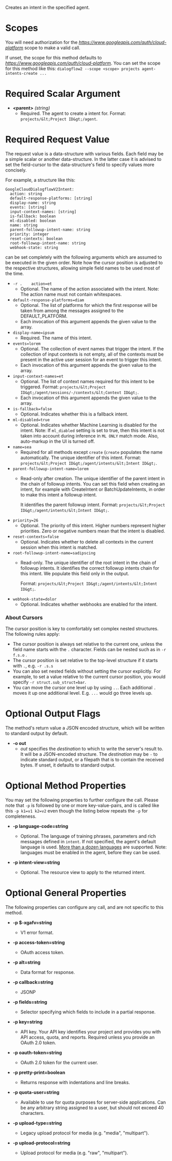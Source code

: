 Creates an intent in the specified agent.
# Scopes

You will need authorization for the *https://www.googleapis.com/auth/cloud-platform* scope to make a valid call.

If unset, the scope for this method defaults to *https://www.googleapis.com/auth/cloud-platform*.
You can set the scope for this method like this: `dialogflow2 --scope <scope> projects agent-intents-create ...`
# Required Scalar Argument
* **&lt;parent&gt;** *(string)*
    - Required. The agent to create a intent for.
        Format: `projects/&lt;Project ID&gt;/agent`.
# Required Request Value

The request value is a data-structure with various fields. Each field may be a simple scalar or another data-structure.
In the latter case it is advised to set the field-cursor to the data-structure's field to specify values more concisely.

For example, a structure like this:
```
GoogleCloudDialogflowV2Intent:
  action: string
  default-response-platforms: [string]
  display-name: string
  events: [string]
  input-context-names: [string]
  is-fallback: boolean
  ml-disabled: boolean
  name: string
  parent-followup-intent-name: string
  priority: integer
  reset-contexts: boolean
  root-followup-intent-name: string
  webhook-state: string

```

can be set completely with the following arguments which are assumed to be executed in the given order. Note how the cursor position is adjusted to the respective structures, allowing simple field names to be used most of the time.

* `-r .    action=et`
    - Optional. The name of the action associated with the intent.
        Note: The action name must not contain whitespaces.
* `default-response-platforms=diam`
    - Optional. The list of platforms for which the first response will be
        taken from among the messages assigned to the DEFAULT_PLATFORM.
    - Each invocation of this argument appends the given value to the array.
* `display-name=ipsum`
    - Required. The name of this intent.
* `events=lorem`
    - Optional. The collection of event names that trigger the intent.
        If the collection of input contexts is not empty, all of the contexts must
        be present in the active user session for an event to trigger this intent.
    - Each invocation of this argument appends the given value to the array.
* `input-context-names=et`
    - Optional. The list of context names required for this intent to be
        triggered.
        Format: `projects/&lt;Project ID&gt;/agent/sessions/-/contexts/&lt;Context ID&gt;`.
    - Each invocation of this argument appends the given value to the array.
* `is-fallback=false`
    - Optional. Indicates whether this is a fallback intent.
* `ml-disabled=true`
    - Optional. Indicates whether Machine Learning is disabled for the intent.
        Note: If `ml_diabled` setting is set to true, then this intent is not
        taken into account during inference in `ML ONLY` match mode. Also,
        auto-markup in the UI is turned off.
* `name=sea`
    - Required for all methods except `create` (`create` populates the name
        automatically.
        The unique identifier of this intent.
        Format: `projects/&lt;Project ID&gt;/agent/intents/&lt;Intent ID&gt;`.
* `parent-followup-intent-name=lorem`
    - Read-only after creation. The unique identifier of the parent intent in the
        chain of followup intents. You can set this field when creating an intent,
        for example with CreateIntent or BatchUpdateIntents, in order to
        make this intent a followup intent.
        
        It identifies the parent followup intent.
        Format: `projects/&lt;Project ID&gt;/agent/intents/&lt;Intent ID&gt;`.
* `priority=26`
    - Optional. The priority of this intent. Higher numbers represent higher
        priorities. Zero or negative numbers mean that the intent is disabled.
* `reset-contexts=false`
    - Optional. Indicates whether to delete all contexts in the current
        session when this intent is matched.
* `root-followup-intent-name=sadipscing`
    - Read-only. The unique identifier of the root intent in the chain of
        followup intents. It identifies the correct followup intents chain for
        this intent. We populate this field only in the output.
        
        Format: `projects/&lt;Project ID&gt;/agent/intents/&lt;Intent ID&gt;`.
* `webhook-state=dolor`
    - Optional. Indicates whether webhooks are enabled for the intent.


### About Cursors

The cursor position is key to comfortably set complex nested structures. The following rules apply:

* The cursor position is always set relative to the current one, unless the field name starts with the `.` character. Fields can be nested such as in `-r f.s.o` .
* The cursor position is set relative to the top-level structure if it starts with `.`, e.g. `-r .s.s`
* You can also set nested fields without setting the cursor explicitly. For example, to set a value relative to the current cursor position, you would specify `-r struct.sub_struct=bar`.
* You can move the cursor one level up by using `..`. Each additional `.` moves it up one additional level. E.g. `...` would go three levels up.


# Optional Output Flags

The method's return value a JSON encoded structure, which will be written to standard output by default.

* **-o out**
    - *out* specifies the *destination* to which to write the server's result to.
      It will be a JSON-encoded structure.
      The *destination* may be `-` to indicate standard output, or a filepath that is to contain the received bytes.
      If unset, it defaults to standard output.
# Optional Method Properties

You may set the following properties to further configure the call. Please note that `-p` is followed by one 
or more key-value-pairs, and is called like this `-p k1=v1 k2=v2` even though the listing below repeats the
`-p` for completeness.

* **-p language-code=string**
    - Optional. The language of training phrases, parameters and rich messages
        defined in `intent`. If not specified, the agent&#39;s default language is
        used. [More than a dozen
        languages](https://dialogflow.com/docs/reference/language) are supported.
        Note: languages must be enabled in the agent, before they can be used.

* **-p intent-view=string**
    - Optional. The resource view to apply to the returned intent.

# Optional General Properties

The following properties can configure any call, and are not specific to this method.

* **-p $-xgafv=string**
    - V1 error format.

* **-p access-token=string**
    - OAuth access token.

* **-p alt=string**
    - Data format for response.

* **-p callback=string**
    - JSONP

* **-p fields=string**
    - Selector specifying which fields to include in a partial response.

* **-p key=string**
    - API key. Your API key identifies your project and provides you with API access, quota, and reports. Required unless you provide an OAuth 2.0 token.

* **-p oauth-token=string**
    - OAuth 2.0 token for the current user.

* **-p pretty-print=boolean**
    - Returns response with indentations and line breaks.

* **-p quota-user=string**
    - Available to use for quota purposes for server-side applications. Can be any arbitrary string assigned to a user, but should not exceed 40 characters.

* **-p upload-type=string**
    - Legacy upload protocol for media (e.g. &#34;media&#34;, &#34;multipart&#34;).

* **-p upload-protocol=string**
    - Upload protocol for media (e.g. &#34;raw&#34;, &#34;multipart&#34;).
